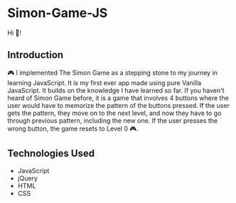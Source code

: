 # Simon-Game-JS
Hi 👋!
## Introduction
🎮 I implemented The Simon Game as a stepping stone to my journey in learning JavaScript. It is my first ever app made using pure Vanilla JavaScript. It builds on the knowledge I have learned so far. If you haven't heard of Simon Game before, it is a game that involves 4 buttons where the user would have to memorize the pattern of the buttons pressed. If the user gets the pattern, they move on to the next level, and now they have to go through previous pattern, including the new one. If the user presses the wrong button, the game resets to Level 0 🎮.

## Technologies Used
* JavaScript
* jQuery
* HTML
* CSS
